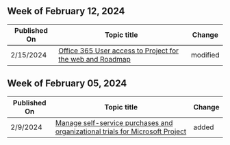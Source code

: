 <!-- This file is generated automatically each week. Changes made to this file will be overwritten.-->



## Week of February 12, 2024


| Published On |Topic title | Change |
|------|------------|--------|
| 2/15/2024 | [Office 365 User access to Project for the web and Roadmap](/project-for-the-web/office-365-user-view-access-to-project-and-roadmap) | modified |


## Week of February 05, 2024


| Published On |Topic title | Change |
|------|------------|--------|
| 2/9/2024 | [Manage self-service purchases and organizational trials for Microsoft Project](/project-for-the-web/manage-self-service-purchases-org-trials-for-msproject) | added |
